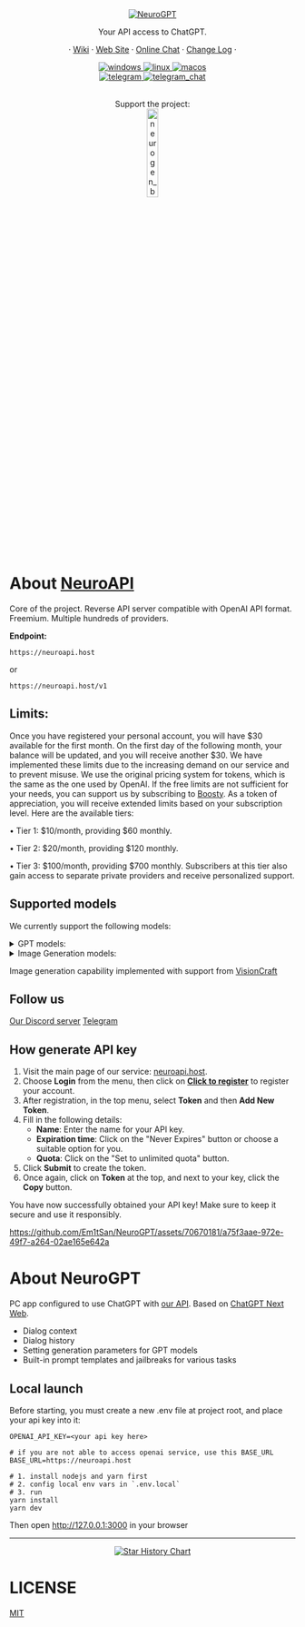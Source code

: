 <div align="center">

<a href="https://t.me/neurogen_news">
  <img src="https://readme-typing-svg.herokuapp.com?font=Jura&weight=700&size=30&duration=4000&pause=1000&color=1BED29&center=true&width=435&lines=NeuroGPT+by+NeuroAI" alt="NeuroGPT" />
</a>

Your API access to ChatGPT.

</div>

<div align="center">

· [Wiki](https://github.com/Em1tSan/NeuroGPT/wiki#english-language) · [Web Site](https://neuroapi.host/) · [Online Chat](https://chat.neuroapi.host) · [Change Log](https://github.com/Em1tSan/NeuroGPT/commits/main) ·

<a href="https://github.com/Em1tSan/NeuroGPT/releases/latest">
  <img src="https://img.shields.io/badge/-Windows-1371c3?logo=windows" alt="windows"/>
</a>
<a href="https://github.com/Em1tSan/NeuroGPT/releases/latest">
  <img src="https://img.shields.io/badge/-Linux-F1502F?logo=linux" alt="linux"/>
</a>
<a href="https://github.com/Em1tSan/NeuroGPT/releases/latest">
  <img src="https://img.shields.io/badge/-MacOS-C0BFC0?logo=apple" alt="macos"/>
</a>
<br/>

<a href="https://t.me/neuro_api">
  <img src="https://img.shields.io/badge/-Telegram channel-0088CC?logo=telegram" alt="telegram"/>
</a>
<a href="https://t.me/+IhL96RXP3D9iZTky">
  <img src="https://img.shields.io/badge/-Telegram chat-0088CC?logo=telegram" alt="telegram_chat"/>
</a>

<br> Support the project: <br/>
<a href="https://boosty.to/neuroapi">
  <img src="https://upload.wikimedia.org/wikipedia/commons/thumb/9/92/Boosty_logo.svg/512px-Boosty_logo.svg.png?20230209172145" alt="neurogen_boosty" width="20%">
</a>

</div>


# About [NeuroAPI](https://neuroapi.host)
Core of the project. Reverse API server compatible with OpenAI API format. Freemium. Multiple hundreds of providers.

**Endpoint:**
```
https://neuroapi.host
```
or
```
https://neuroapi.host/v1
```
## Limits:

Once you have registered your personal account, you will have $30 available for the first month. On the first day of the following month, your balance will be updated, and you will receive another $30. We have implemented these limits due to the increasing demand on our service and to prevent misuse.
We use the original pricing system for tokens, which is the same as the one used by OpenAI.
If the free limits are not sufficient for your needs, you can support us by subscribing to [Boosty](https://boosty.to/neuroapi). As a token of appreciation, you will receive extended limits based on your subscription level. Here are the available tiers:

 • Tier 1: $10/month, providing $60 monthly.
 
 • Tier 2: $20/month, providing $120 monthly.
 
 • Tier 3: $100/month, providing $700 monthly. Subscribers at this tier also gain access to separate private providers and receive personalized support.

## Supported models

We currently support the following models:
<details>
  <summary>GPT models:</summary>
  
 • gpt-3.5-turbo
 
 • gpt-3.5-turbo-0613
 
 • gpt-3.5-turbo-1106
 
 • gpt-3.5-turbo-16k
 
 • gpt-3.5-turbo-16k-0613
 
 • gpt-4
 
 • gpt-4-0613
 
 • gpt-4-1106-preview (Temporary offline)
 
 • gpt-4-32k (for Boosty subscribers)
 
 • gpt-4-32k-0613 (for Boosty subscribers)
</details>



<details>
  <summary>Image Generation models:</summary>


 • 3guofeng3_v3.4 
 
 • absolutereality_v1.6 
 
 • absolutereality_v1.8.1 
 
 • amIReal_v4.1 
 
 • analog_diffusion_v1 
 
 • anything_v3.0 
 
 • anything_v4.5 
 
 • anything_V5 
 
 • abyss_orangemix_v3 
 
 • blazing_drive_v10g 
 
 • cetusmix_v35 
 
 • childrensStories_v1_3D 
 
 • childrensStories_v1_SemiReal 
 
 • childrensStories_v1_ToonAnime 
 
 • Counterfeit_v3.0 
 
 • cuteyukimix_midchapter3 
 
 • cyberrealistic_v3.3 
 
 • dalcefo_v4 
 
 • deliberate_v2 
 
 • deliberate_v3 
 
 • dreamlike_anime_v1.0 
 
 • dreamlike_diffusion_v1.0 
 
 • dreamlike_photoreal_v2.0 
 
 • dreamshaper_v6 
 
 • dreamshaper_v7 
 
 • dreamshaper_v8 
 
 • edgeOfRealism_eor_v2.0 
 
 • EimisAnimeDiffusion_v1 
 
 • elldreths-vivid 
 
 • epicrealism_natural_Sin_RC1 
 
 • ICantBelieveItsNotPhotography_seco 
 
 • juggernaut_aftermath 
 
 • lofi_v4 
 
 • lyriel_v1.6 
 
 • majicmixRealistic_v4 
 
 • mechamix_v1.0 
 
 • meinamix_v9 
 
 • meinamix_v11 
 
 • neverendingDream_v1.22 
 
 • openjourney_v4 
 
 • pastelMixStylizedAnime_pruned 
 
 • portraitplus_v1.0 
 
 • protogen_x3.4 
 
 • Realistic_Vision_v1.4 
 
 • Realistic_Vision_v2.0 
 
 • Realistic_Vision_v4.0 
 
 • Realistic_Vision_v5.0 
 
 • redshift_diffusion_v1.0 
 
 • revAnimated_v1.2.2 
 
 • rundiffusionFX_v2.5D_v1.0 
 
 • rundiffusionFX_photorealistic_v1.0 
 
 • StableDiffusion_v1.4 
 
 • Stable_Diffusion_v1.5 
 
 • shoninsBeautiful_v1.0 
 
 • theallys_mix_v2 
 
 • timeless_v1.0 
 
 • toonyou_beta6
</details>

Image generation capability implemented with support from [VisionCraft](https://github.com/VisionCraft-org/VisionCraft)

## Follow us

[Our Discord server](https://discord.gg/9v9GgYsThY)
[Telegram](https://t.me/neuro_api)

## How generate API key

1. Visit the main page of our service: [neuroapi.host](https://neuroapi.host).
2. Choose **Login** from the menu, then click on **[Click to register](https://key.neuroapi.host/register)** to register your account.
3. After registration, in the top menu, select **Token** and then **Add New Token**.
4. Fill in the following details:
   - **Name**: Enter the name for your API key.
   - **Expiration time**: Click on the "Never Expires" button or choose a suitable option for you.
   - **Quota**: Click on the "Set to unlimited quota" button.
5. Click **Submit** to create the token.
6. Once again, click on **Token** at the top, and next to your key, click the **Copy** button.

You have now successfully obtained your API key! Make sure to keep it secure and use it responsibly.

https://github.com/Em1tSan/NeuroGPT/assets/70670181/a75f3aae-972e-49f7-a264-02ae165e642a

# About NeuroGPT
PC app configured to use ChatGPT with [our API](https://github.com/Em1tSan/NeuroGPT#about-neuroapi). Based on <a href="https://github.com/Yidadaa/ChatGPT-Next-Web">ChatGPT Next Web</a>.

- Dialog context
- Dialog history
- Setting generation parameters for GPT models
- Built-in prompt templates and jailbreaks for various tasks

## Local launch

Before starting, you must create a new .env file at project root, and place your api key into it:

```
OPENAI_API_KEY=<your api key here>

# if you are not able to access openai service, use this BASE_URL
BASE_URL=https://neuroapi.host
```

```shell
# 1. install nodejs and yarn first
# 2. config local env vars in `.env.local`
# 3. run
yarn install
yarn dev
```
Then open http://127.0.0.1:3000 in your browser

***
<div align="center">
  
[![Star History Chart](https://api.star-history.com/svg?repos=Em1tSan/NeuroGPT&type=Date)](https://star-history.com/#Em1tSan/NeuroGPT&Date)
</div>

# LICENSE
[MIT](https://opensource.org/license/mit/)
